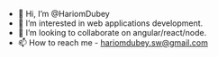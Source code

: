 - 👋 Hi, I’m @HariomDubey
- 👀 I’m interested in web applications development.
- 💞️ I’m looking to collaborate on angular/react/node.
- 📫 How to reach me - hariomdubey.sw@gmail.com

<!---
HariomDubey/HariomDubey is a ✨ special ✨ repository because its `README.md` (this file) appears on your GitHub profile.
You can click the Preview link to take a look at your changes.
--->
